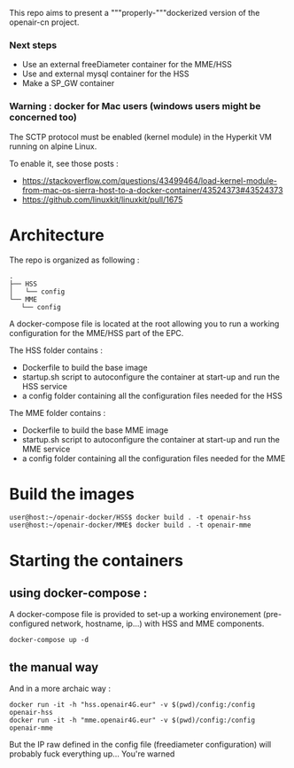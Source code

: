 
This repo aims to present a """properly-"""dockerized version of the openair-cn project.

### Next steps

+ Use an external freeDiameter container for the MME/HSS
+ Use and external mysql container for the HSS
+ Make a SP_GW container

### Warning : docker for Mac users (windows users might be concerned too)

The SCTP protocol must be enabled (kernel module) in the Hyperkit VM running on alpine Linux.

To enable it, see those posts : 
+ https://stackoverflow.com/questions/43499464/load-kernel-module-from-mac-os-sierra-host-to-a-docker-container/43524373#43524373
+ https://github.com/linuxkit/linuxkit/pull/1675 

# Architecture

The repo is organized as following :

    .
    ├── HSS
    │   └── config
    └── MME
       └── config

A docker-compose file is located at the root allowing you to run a working configuration for the MME/HSS part of the EPC.

The HSS folder contains :
+ Dockerfile to build the base image 
+ startup.sh script to autoconfigure the container at start-up and run the HSS service
+ a config folder containing all the configuration files needed for the HSS


The MME folder contains :
+ Dockerfile to build the base MME image
+ startup.sh script to autoconfigure the container at start-up and run the MME service
+ a config folder containing all the configuration files needed for the MME



# Build the images

    user@host:~/openair-docker/HSS$ docker build . -t openair-hss
    user@host:~/openair-docker/MME$ docker build . -t openair-mme

# Starting the containers 

## using docker-compose :

A docker-compose file is provided to set-up a working environement (pre-configured network, hostname, ip...) with HSS and MME components.

    docker-compose up -d

## the manual way

And in a more archaic way :

    docker run -it -h "hss.openair4G.eur" -v $(pwd)/config:/config openair-hss
    docker run -it -h "mme.openair4G.eur" -v $(pwd)/config:/config openair-mme


But the IP raw defined in the config file (freediameter configuration) will probably fuck everything up... You're warned
